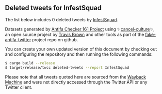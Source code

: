 ## Deleted tweets for InfestSquad

The list below includes 0 deleted tweets by
[InfestSquad](https://twitter.com/InfestSquad).



Datasets generated by [Antifa Checker 161 Project](https://twitter.com/antifacheck161) using ✨[cancel-culture](https://github.com/travisbrown/cancel-culture)✨, an open source project by 
[Travis Brown](https://twitter.com/travisbrown) and other tools as part of the 
[fake-antifa-twitter](https://github.com/antifacheck161/fake-antifa-twitter) project repo on github.

You can create your own updated version of this document by checking out and configuring the
repository and then running the following commands:

```bash
$ cargo build --release
$ target/release/twcc deleted-tweets --report InfestSquad
```

Please note that all tweets quoted here are sourced from the
[Wayback Machine](https://web.archive.org) and were not directly accessed through the Twitter API or
any Twitter client.

